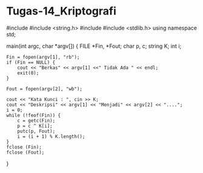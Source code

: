 # Tugas-14_Kriptografi
#include <iostream>
#include <string.h>
#include <fstream>
#include <stdlib.h>
using namespace std;

main(int argc, char *argv[])
{
	FILE *Fin, *Fout;
	char p, c;
	string K;
	int i;
	
	Fin = fopen(argv[1], "rb");
	if (Fin == NULL) {
		cout << "Berkas" << argv[1] <<" Tidak Ada " << endl;
		exit(0);
	}
	
	Fout = fopen(argv[2], "wb");
	
	cout << "Kata Kunci : ", cin >> K;
	cout << "Deskripsi" << argv[1] << "Menjadi" << argv[2] << "....";
	i = 0;
	while (!feof(Fin)) {
		c = getc(Fin);
		p = c ^ K[i];
		putc(p, Fout);
		i = (i + 1) % K.length();
	}
	fclose (Fin);
	fclose (Fout);
}
